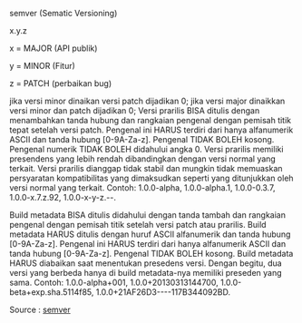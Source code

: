 semver (Sematic Versioning)

x.y.z

x = MAJOR (API publik)

y = MINOR (Fitur)

z = PATCH (perbaikan bug)

jika versi minor dinaikan versi patch dijadikan 0;
jika versi major dinaikkan versi minor dan patch dijadikan 0;
Versi prarilis BISA ditulis dengan menambahkan tanda hubung dan rangkaian pengenal dengan pemisah titik tepat setelah versi patch. Pengenal ini HARUS terdiri dari hanya alfanumerik ASCII dan tanda hubung [0-9A-Za-z]. Pengenal TIDAK BOLEH kosong. Pengenal numerik TIDAK BOLEH didahului angka 0. Versi prarilis memiliki presendens yang lebih rendah dibandingkan dengan versi normal yang terkait. Versi prarilis dianggap tidak stabil dan mungkin tidak memuaskan persyaratan kompatibilitas yang dimaksudkan seperti yang ditunjukkan oleh versi normal yang terkait. Contoh: 1.0.0-alpha, 1.0.0-alpha.1, 1.0.0-0.3.7, 1.0.0-x.7.z.92, 1.0.0-x-y-z.--.

Build metadata BISA ditulis didahului dengan tanda tambah dan rangkaian pengenal dengan pemisah titik setelah versi patch atau prarilis. Build metadata HARUS ditulis dengan huruf ASCII alfanumerik dan tanda hubung [0-9A-Za-z]. Pengenal ini HARUS terdiri dari hanya alfanumerik ASCII dan tanda hubung [0-9A-Za-z]. Pengenal TIDAK BOLEH kosong. Build metadata HARUS diabaikan saat menentukan presedens versi. Dengan begitu, dua versi yang berbeda hanya di build metadata-nya memiliki preseden yang sama. Contoh: 1.0.0-alpha+001, 1.0.0+20130313144700, 1.0.0-beta+exp.sha.5114f85, 1.0.0+21AF26D3----117B344092BD.

Source : [semver](https://semver.org/lang/id/)
